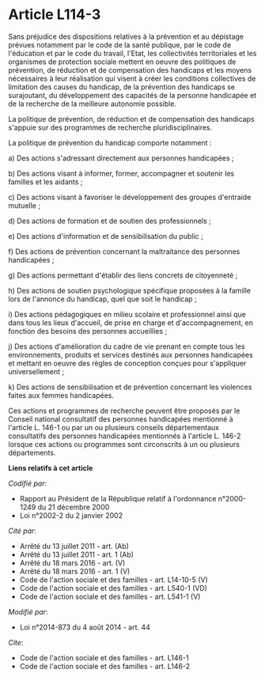 # Article L114-3

Sans préjudice des dispositions relatives à la prévention et au dépistage prévues notamment par le code de la santé publique,
par le code de l'éducation et par le code du travail, l'Etat, les collectivités territoriales et les organismes de protection
sociale mettent en oeuvre des politiques de prévention, de réduction et de compensation des handicaps et les moyens
nécessaires à leur réalisation qui visent à créer les conditions collectives de limitation des causes du handicap, de la
prévention des handicaps se surajoutant, du développement des capacités de la personne handicapée et de la recherche de la
meilleure autonomie possible. 

La politique de prévention, de réduction et de compensation des handicaps s'appuie sur des programmes de recherche
pluridisciplinaires. 

La politique de prévention du handicap comporte notamment : 

a) Des actions s'adressant directement aux personnes handicapées ; 

b) Des actions visant à informer, former, accompagner et soutenir les familles et les aidants ; 

c) Des actions visant à favoriser le développement des groupes d'entraide mutuelle ; 

d) Des actions de formation et de soutien des professionnels ; 

e) Des actions d'information et de sensibilisation du public ; 

f) Des actions de prévention concernant la maltraitance des personnes handicapées ; 

g) Des actions permettant d'établir des liens concrets de citoyenneté ; 

h) Des actions de soutien psychologique spécifique proposées à la famille lors de l'annonce du handicap, quel que soit le
handicap ; 

i) Des actions pédagogiques en milieu scolaire et professionnel ainsi que dans tous les lieux d'accueil, de prise en charge
et d'accompagnement, en fonction des besoins des personnes accueillies ; 

j) Des actions d'amélioration du cadre de vie prenant en compte tous les environnements, produits et services destinés aux
personnes handicapées et mettant en oeuvre des règles de conception conçues pour s'appliquer universellement ;

k) Des actions de sensibilisation et de prévention concernant les violences faites aux femmes handicapées.  

Ces actions et programmes de recherche peuvent être proposés par le Conseil national consultatif des personnes handicapées
mentionné à l'article L. 146-1 ou par un ou plusieurs conseils départementaux consultatifs des personnes handicapées
mentionnés à l'article L. 146-2 lorsque ces actions ou programmes sont circonscrits à un ou plusieurs départements.

**Liens relatifs à cet article**

_Codifié par_:

  - Rapport au Président de la République relatif à l'ordonnance n°2000-1249 du 21 décembre 2000
  - Loi n°2002-2 du 2 janvier 2002

_Cité par_:

  - Arrêté du 13 juillet 2011 - art. (Ab)
  - Arrêté du 13 juillet 2011 - art. 1 (Ab)
  - Arrêté du 18 mars 2016 - art. (V)
  - Arrêté du 18 mars 2016 - art. 1 (V)
  - Code de l'action sociale et des familles - art. L14-10-5 (V)
  - Code de l'action sociale et des familles - art. L540-1 (VD)
  - Code de l'action sociale et des familles - art. L541-1 (V)

_Modifié par_:

  - Loi n°2014-873 du 4 août 2014 - art. 44

_Cite_:

  - Code de l'action sociale et des familles - art. L146-1
  - Code de l'action sociale et des familles - art. L146-2
